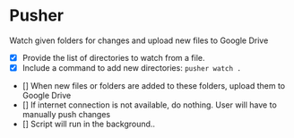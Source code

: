 # Pusher

Watch given folders for changes and upload new files to Google Drive

- [x] Provide the list of directories to watch from a file.
- [x] Include a command to add new directories: `pusher watch .`
- [] When new files or folders are added to these folders, upload them to Google Drive
- [] If internet connection is not available, do nothing. User will have to manually push changes
- [] Script will run in the background..
